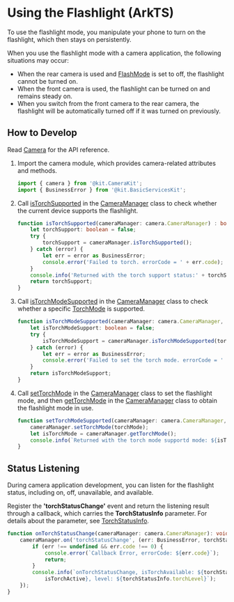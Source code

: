 # Using the Flashlight (ArkTS)

To use the flashlight mode, you manipulate your phone to turn on the flashlight, which then stays on persistently.

When you use the flashlight mode with a camera application, the following situations may occur:
- When the rear camera is used and [FlashMode](../../reference/apis-camera-kit/js-apis-camera.md#flashmode) is set to off, the flashlight cannot be turned on.
- When the front camera is used, the flashlight can be turned on and remains steady on.
- When you switch from the front camera to the rear camera, the flashlight will be automatically turned off if it was turned on previously.

## How to Develop

Read [Camera](../../reference/apis-camera-kit/js-apis-camera.md) for the API reference.

1. Import the camera module, which provides camera-related attributes and methods.

    ```ts
    import { camera } from '@kit.CameraKit';
    import { BusinessError } from '@kit.BasicServicesKit';
    ```

2. Call [isTorchSupported](../../reference/apis-camera-kit/js-apis-camera.md#istorchsupported11) in the [CameraManager](../../reference/apis-camera-kit/js-apis-camera.md#cameramanager) class to check whether the current device supports the flashlight.

    ```ts
    function isTorchSupported(cameraManager: camera.CameraManager) : boolean {
        let torchSupport: boolean = false;
        try {
            torchSupport = cameraManager.isTorchSupported();
        } catch (error) {
            let err = error as BusinessError;
            console.error('Failed to torch. errorCode = ' + err.code);
        }
        console.info('Returned with the torch support status:' + torchSupport);
        return torchSupport;
    }
    ```

3. Call [isTorchModeSupported](../../reference/apis-camera-kit/js-apis-camera.md#istorchmodesupported11) in the [CameraManager](../../reference/apis-camera-kit/js-apis-camera.md#cameramanager) class to check whether a specific [TorchMode](../../reference/apis-camera-kit/js-apis-camera.md#torchmode11) is supported.

    ```ts
    function isTorchModeSupported(cameraManager: camera.CameraManager, torchMode: camera.TorchMode) : boolean {
        let isTorchModeSupport: boolean = false;
        try {
            isTorchModeSupport = cameraManager.isTorchModeSupported(torchMode);
        } catch (error) {
            let err = error as BusinessError;
            console.error('Failed to set the torch mode. errorCode = ' + err.code);
        }
        return isTorchModeSupport;
    }
    ```

4. Call [setTorchMode](../../reference/apis-camera-kit/js-apis-camera.md#settorchmode11) in the [CameraManager](../../reference/apis-camera-kit/js-apis-camera.md#cameramanager) class to set the flashlight mode, and then [getTorchMode](../../reference/apis-camera-kit/js-apis-camera.md#gettorchmode11) in the [CameraManager](../../reference/apis-camera-kit/js-apis-camera.md#cameramanager) class to obtain the flashlight mode in use.

    ```ts
    function setTorchModeSupported(cameraManager: camera.CameraManager, torchMode: camera.TorchMode) : void {
        cameraManager.setTorchMode(torchMode);
        let isTorchMode = cameraManager.getTorchMode();
        console.info(`Returned with the torch mode supportd mode: ${isTorchMode}`);
    }
    ```

## Status Listening

During camera application development, you can listen for the flashlight status, including on, off, unavailable, and available.  

Register the **'torchStatusChange'** event and return the listening result through a callback, which carries the **TorchStatusInfo** parameter. For details about the parameter, see [TorchStatusInfo](../../reference/apis-camera-kit/js-apis-camera.md#torchstatusinfo11).


```ts
function onTorchStatusChange(cameraManager: camera.CameraManager): void {
    cameraManager.on('torchStatusChange', (err: BusinessError, torchStatusInfo: camera.TorchStatusInfo) => {
        if (err !== undefined && err.code !== 0) {
            console.error(`Callback Error, errorCode: ${err.code}`);
            return;
        }
        console.info(`onTorchStatusChange, isTorchAvailable: ${torchStatusInfo.isTorchAvailable}, isTorchActive: ${torchStatusInfo.
            isTorchActive}, level: ${torchStatusInfo.torchLevel}`);
    });
}
```
